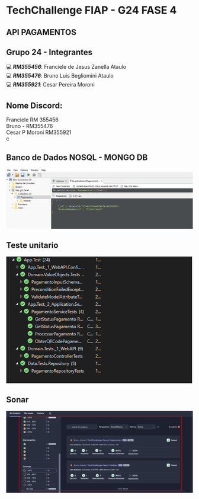 # TechChallenge FIAP - G24 FASE 4

## API PAGAMENTOS


## Grupo 24 - Integrantes
💻 *<b>RM355456</b>*: Franciele de Jesus Zanella Ataulo </br>
💻 *<b>RM355476</b>*: Bruno Luis Begliomini Ataulo </br>
💻 *<b>RM355921</b>*: Cesar Pereira Moroni </br>


## Nome Discord:
Franciele RM 355456</br>
Bruno - RM355476</br>
Cesar P Moroni RM355921</br>c



## Banco de Dados NOSQL -  MONGO DB
![image1](assets/image1.png)


## Teste unitario

![image2](assets/pag1.png)


## Sonar

![image3](assets/cobertura.png)
